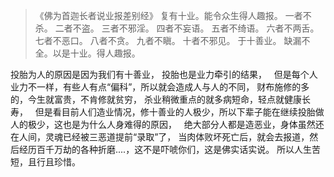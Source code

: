> 《佛为首迦长者说业报差别经》
> 复有十业。能令众生得人趣报。
> 一者不杀。
> 二者不盗。
> 三者不邪淫。
> 四者不妄语。
> 五者不绮语。
> 六者不两舌。
> 七者不恶口。
> 八者不贪。
> 九者不瞋。
> 十者不邪见。
> 于十善业。
> 缺漏不全。以是十业。得人趣报。

投胎为人的原因是因为我们有十善业，
投胎也是业力牵引的结果，
&nbsp;
但是每个人业力不一样，有些人有点“偏科”，所以就会造成人与人的不同，
财布施修的多的，今生就富贵，不肯修就贫穷，
杀业稍微重点的就多病短命，轻点就健康长寿，
&nbsp;
但是看目前人们造业情况，修十善业的人极少，所以下辈子能在继续投胎做人的极少，这也是为什么人身难得的原因，
&nbsp;
绝大部分人都是造恶业，身体虽然还在人间，灵魂已经被三恶道提前“录取”了，
当肉体败坏死亡后，就会去报道，然后经历百千万劫的各种折磨....，这不是吓唬你们，这是佛实话实说。
所以人生苦短，且行且珍惜。
